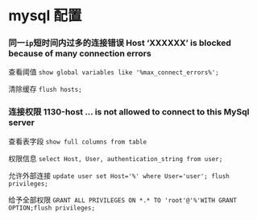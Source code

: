 # mysql 配置

### 同一`ip`短时间内过多的连接错误 Host ‘XXXXXX’ is blocked because of many connection errors

查看阈值
`show global variables like '%max_connect_errors%';`

清除缓存
`flush hosts;`

### 连接权限    1130-host ... is not allowed to connect to this MySql server
 查看表字段
`show full columns from table`

权限信息
`select Host, User, authentication_string from user;`

允许外部连接
`update user set Host='%' where User='user'; flush privileges;`

给予全部权限
`GRANT ALL PRIVILEGES ON *.* TO 'root'@'%'WITH GRANT OPTION;flush privileges;`

<!-- 2020年8月8日 10:41  -->
